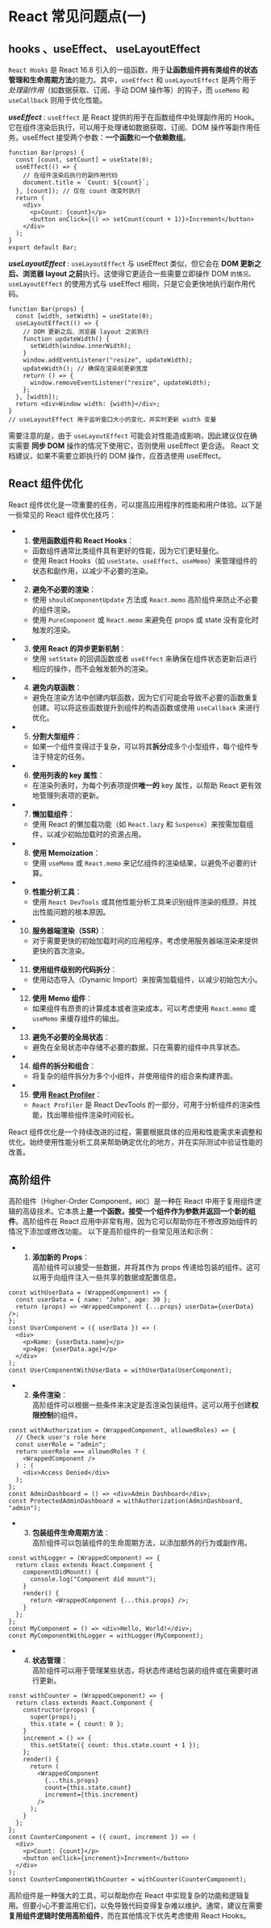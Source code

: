 # React 常见问题点(一)

## hooks 、useEffect、 useLayoutEffect

`React Hooks` 是 React 16.8 引入的一组函数，用于**让函数组件拥有类组件的状态管理和生命周期方法**的能力。其中，`useEffect` 和 `useLayoutEffect` 是两个用于 _处理副作用_（如数据获取、订阅、手动 DOM 操作等）的钩子，而 `useMemo` 和 `useCallback` 则用于优化性能。

**_useEffect_** :
`useEffect` 是 React 提供的用于在函数组件中处理副作用的 Hook。它在组件渲染后执行，可以用于处理诸如数据获取、订阅、DOM 操作等副作用任务。useEffect 接受两个参数：**一个函数**和**一个依赖数组**。

```tsx{3-6}
function Bar(props) {
  const [count, setCount] = useState(0);
  useEffect(() => {
    // 在组件渲染后执行的副作用代码
    document.title = `Count: ${count}`;
  }, [count]); // 仅在 count 改变时执行
  return (
    <div>
      <p>Count: {count}</p>
      <button onClick={() => setCount(count + 1)}>Increment</button>
    </div>
  );
}
export default Bar;
```

**_useLayoutEffect_** :
`useLayoutEffect` 与 useEffect 类似，但它会在 **DOM 更新之后、浏览器 layout 之前**执行。这使得它更适合一些需要立即操作 DOM `的情况。useLayoutEffect` 的使用方式与 useEffect 相同，只是它会更快地执行副作用代码。

```tsx{4,9,11}
function Bar(props) {
  const [width, setWidth] = useState(0);
  useLayoutEffect(() => {
    // DOM 更新之后、浏览器 layout 之前执行
    function updateWidth() {
      setWidth(window.innerWidth);
    }
    window.addEventListener("resize", updateWidth);
    updateWidth(); // 确保在渲染前更新宽度
    return () => {
      window.removeEventListener("resize", updateWidth);
    };
  }, [width]);
  return <div>Window width: {width}</div>;
}
// useLayoutEffect 用于监听窗口大小的变化，并实时更新 width 变量
```

需要注意的是，由于 `useLayoutEffect` 可能会对性能造成影响，因此建议仅在确实需要 **同步 DOM** 操作的情况下使用它，否则使用 useEffect 更合适。 React 文档建议，如果不需要立即执行的 DOM 操作，应首选使用 useEffect。

## React 组件优化

React 组件优化是一项重要的任务，可以提高应用程序的性能和用户体验。以下是一些常见的 React 组件优化技巧：

- 1. **使用函数组件和 React Hooks**：
  - 函数组件通常比类组件具有更好的性能，因为它们更轻量化。
  - 使用 React Hooks（如 `useState`、`useEffect`、`useMemo`）来管理组件的状态和副作用，以减少不必要的渲染。
- 2. **避免不必要的渲染**：
  - 使用 `shouldComponentUpdate` 方法或 `React.memo` 高阶组件来防止不必要的组件渲染。
  - 使用 `PureComponent` 或 `React.memo` 来避免在 props 或 state 没有变化时触发的渲染。
- 3. **使用 React 的异步更新机制**：
  - 使用 `setState` 的回调函数或者 `useEffect` 来确保在组件状态更新后进行相应的操作，而不会触发额外的渲染。
- 4. **避免内联函数**：
  - 避免在渲染方法中创建内联函数，因为它们可能会导致不必要的函数重复创建。可以将这些函数提升到组件的构造函数或使用 `useCallback` 来进行优化。
- 5. **分割大型组件**：
  - 如果一个组件变得过于复杂，可以将其**拆分**成多个小型组件，每个组件专注于特定的任务。
- 6. **使用列表的 key 属性**：
  - 在渲染列表时，为每个列表项提供**唯一的** key 属性，以帮助 React 更有效地管理列表项的更新。
- 7. **懒加载组件**：
  - 使用 React 的懒加载功能（如 `React.lazy` 和 `Suspense`）来按需加载组件，以减少初始加载时的资源占用。
- 8. **使用 Memoization**：
  - 使用 `useMemo` 或 `React.memo` 来记忆组件的渲染结果，以避免不必要的计算。
- 9. **性能分析工具**：
  - 使用 `React DevTools` 或其他性能分析工具来识别组件渲染的瓶颈，并找出性能问题的根本原因。
- 10. **服务器端渲染（SSR）**：
  - 对于需要更快的初始加载时间的应用程序，考虑使用服务器端渲染来提供更快的首次渲染。
- 11. **使用组件级别的代码拆分**：
  - 使用动态导入（Dynamic Import）来按需加载组件，以减少初始包大小。
- 12. **使用 Memo 组件**：
  - 如果组件有昂贵的计算成本或者渲染成本，可以考虑使用 `React.memo` 或 `useMemo` 来缓存组件的输出。
- 13. **避免不必要的全局状态**：
  - 避免在全局状态中存储不必要的数据，只在需要的组件中共享状态。
- 14. **组件的拆分和组合**：
  - 将复杂的组件拆分为多个小组件，并使用组件的组合来构建界面。
- 15. **使用 [React Profiler](https://zh-hans.react.dev/reference/react/Profiler)**：
  - `React Profiler` 是 React DevTools 的一部分，可用于分析组件的渲染性能，找出哪些组件渲染时间较长。

React 组件优化是一个持续改进的过程，需要根据具体的应用和性能需求来调整和优化。始终使用性能分析工具来帮助确定优化的地方，并在实际测试中验证性能的改善。

## 高阶组件

高阶组件（Higher-Order Component，`HOC`）是一种在 React 中用于复用组件逻辑的高级技术。它本质上**是一个函数，接受一个组件作为参数并返回一个新的组件**。高阶组件在 React 应用中非常有用，因为它可以帮助你在不修改原始组件的情况下添加或修改功能。
以下是高阶组件的一些常见用法和示例：

- 1. **添加新的 Props**：<br/>
     高阶组件可以接受一些数据，并将其作为 props 传递给包装的组件。这可以用于向组件注入一些共享的数据或配置信息。

```tsx{2,5,11}
const withUserData = (WrappedComponent) => {
  const userData = { name: "John", age: 30 };
  return (props) => <WrappedComponent {...props} userData={userData} />;
};
const UserComponent = ({ userData }) => (
  <div>
    <p>Name: {userData.name}</p>
    <p>Age: {userData.age}</p>
  </div>
);
const UserComponentWithUserData = withUserData(UserComponent);
```

- 2. **条件渲染**：<br/>
     高阶组件可以根据一些条件来决定是否渲染包装组件。这可以用于创建**权限控制**的组件。

```tsx{4,11}
const withAuthorization = (WrappedComponent, allowedRoles) => {
  // Check user's role here
  const userRole = "admin";
  return userRole === allowedRoles ? (
    <WrappedComponent />
  ) : (
    <div>Access Denied</div>
  );
};
const AdminDashboard = () => <div>Admin Dashboard</div>;
const ProtectedAdminDashboard = withAuthorization(AdminDashboard, "admin");
```

- 3. **包装组件生命周期方法**：<br/>
     高阶组件可以包装组件的生命周期方法，以添加额外的行为或副作用。

```tsx{2-4}
const withLogger = (WrappedComponent) => {
  return class extends React.Component {
    componentDidMount() {
      console.log("Component did mount");
    }
    render() {
      return <WrappedComponent {...this.props} />;
    }
  };
};
const MyComponent = () => <div>Hello, World!</div>;
const MyComponentWithLogger = withLogger(MyComponent);
```

- 4. **状态管理**：<br/>
     高阶组件可以用于管理某些状态，将状态传递给包装的组件或在需要时进行更新。

```tsx{2-8,14-15}
const withCounter = (WrappedComponent) => {
  return class extends React.Component {
    constructor(props) {
      super(props);
      this.state = { count: 0 };
    }
    increment = () => {
      this.setState({ count: this.state.count + 1 });
    };
    render() {
      return (
        <WrappedComponent
          {...this.props}
          count={this.state.count}
          increment={this.increment}
        />
      );
    }
  };
};
const CounterComponent = ({ count, increment }) => (
  <div>
    <p>Count: {count}</p>
    <button onClick={increment}>Increment</button>
  </div>
);
const CounterComponentWithCounter = withCounter(CounterComponent);
```

高阶组件是一种强大的工具，可以帮助你在 React 中实现复杂的功能和逻辑复用。但要小心不要滥用它们，以免导致代码变得复杂难以维护。通常，建议在需要**复用组件逻辑时使用高阶组件**，而在其他情况下优先考虑使用 React Hooks。

